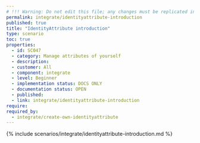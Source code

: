 ```yaml
---
# !!! Warning: Do not edit this file; any changes must be replicated in Excel !!!
permalink: integrate/identityattribute-introduction
published: true
title: "IdentityAttribute introduction"
type: scenario
toc: true
properties:
  - id: SC047
  - category: Manage attributes of yourself
  - description:
  - customer: All
  - component: integrate
  - level: Beginner
  - implementation status: DOCS ONLY
  - documentation status: OPEN
  - published:
  - link: integrate/identityattribute-introduction
require:
required_by:
  - integrate/create-own-identityattribute
---
```


{% include scenarios/integrate/identityattribute-introduction.md %}
